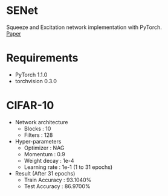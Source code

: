# SENet
Squeeze and Excitation network implementation with PyTorch.  
[Paper](https://arxiv.org/abs/1709.01507)  

# Requirements
* PyTorch 1.1.0
* torchvision 0.3.0

# CIFAR-10  
* Network architecture
	* Blocks : 10
	* Filters : 128
* Hyper-parameters
	* Optimizer : NAG
	* Momentum : 0.9
	* Weight decay : 1e-4
	* Learning rate : 1e-1 (1 to 31 epochs)
* Result (After 31 epochs)
	* Train Accuracy : 93.1040%
	* Test Accuracy : 86.9700%
